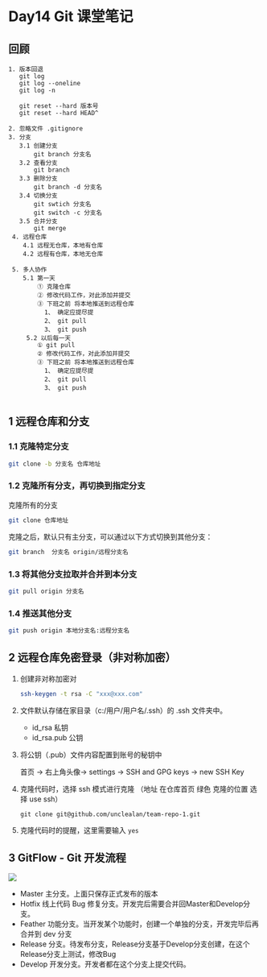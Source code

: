 # Day14 Git 课堂笔记

## 回顾

```
1. 版本回退
   git log
   git log --oneline
   git log -n
   
   git reset --hard 版本号
   git reset --hard HEAD^
   
2. 忽略文件 .gitignore
3. 分支
   3.1 创建分支
       git branch 分支名
   3.2 查看分支
       git branch
   3.3 删除分支
       git branch -d 分支名
   3.4 切换分支
       git swtich 分支名
       git switch -c 分支名 
   3.5 合并分支
       git merge
 4. 远程仓库
    4.1 远程无仓库，本地有仓库
    4.2 远程有仓库，本地无仓库
    
 5. 多人协作
    5.1 第一天
    	① 克隆仓库
    	② 修改代码工作，对此添加并提交
    	③ 下班之前 将本地推送到远程仓库
    	  1、 确定应提尽提
    	  2、 git pull
    	  3、 git push
     5.2 以后每一天
        ① git pull
    	② 修改代码工作，对此添加并提交
    	③ 下班之前 将本地推送到远程仓库
    	  1、 确定应提尽提
    	  2、 git pull
    	  3、 git push
 
```





## 1 远程仓库和分支

### 1.1 克隆特定分支

```bash
git clone -b 分支名 仓库地址
```

### 1.2 克隆所有分支，再切换到指定分支

克隆所有的分支

```bash
git clone 仓库地址
```

克隆之后，默认只有主分支，可以通过以下方式切换到其他分支：

```bash
git branch  分支名 origin/远程分支名
```

### 1.3 将其他分支拉取并合并到本分支

```bash
git pull origin 分支名
```

### 1.4 推送其他分支

```bash
git push origin 本地分支名:远程分支名
```





## 2 远程仓库免密登录（非对称加密）

1. 创建非对称加密对

   ```sh
   ssh-keygen -t rsa -C "xxx@xxx.com"
   ```

2. 文件默认存储在家目录（c:/用户/用户名/.ssh）的 .ssh 文件夹中。

   - id_rsa 私钥
   - id_rsa.pub 公钥

3. 将公钥（.pub）文件内容配置到账号的秘钥中

   首页 -> 右上角头像-> settings -> SSH and GPG keys -> new SSH Key

4. 克隆代码时，选择 ssh 模式进行克隆 （地址 在仓库首页 绿色 克隆的位置 选择 use ssh）

   ```shell
   git clone git@github.com/unclealan/team-repo-1.git
   ```

5. 克隆代码时的提醒，这里需要输入 `yes`



## 3 GitFlow - Git 开发流程

![](D:\Library\SH200910\03阶段_PC项目&jQuery&BootStrap\Day16_Git\images\GitFlow.png)



- Master 主分支。上面只保存正式发布的版本
- Hotfix 线上代码 Bug 修复分支。开发完后需要合并回Master和Develop分支。
- Feather 功能分支。当开发某个功能时，创建一个单独的分支，开发完毕后再合并到 dev 分支
- Release 分支。待发布分支，Release分支基于Develop分支创建，在这个Release分支上测试，修改Bug
- Develop 开发分支。开发者都在这个分支上提交代码。

